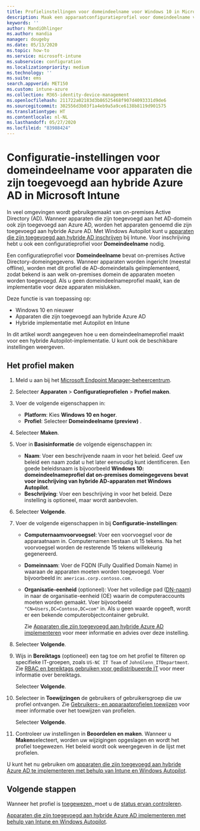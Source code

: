 ```yaml
---
title: Profielinstellingen voor domeindeelname voor Windows 10 in Microsoft Intune - Azure | Microsoft Docs
description: Maak een apparaatconfiguratieprofiel voor domeindeelname voor apparaten die zijn toegevoegd aan hybride Azure AD. Gebruik dit profiel om on-premises Active Directory-domeingegevens te implementeren op apparaten die zijn ingericht met Windows Autopilot en Microsoft Intune.
keywords: ''
author: MandiOhlinger
ms.author: mandia
manager: dougeby
ms.date: 05/13/2020
ms.topic: how-to
ms.service: microsoft-intune
ms.subservice: configuration
ms.localizationpriority: medium
ms.technology: ''
ms.suite: ems
search.appverid: MET150
ms.custom: intune-azure
ms.collection: M365-identity-device-management
ms.openlocfilehash: 211722a02183d3b86525468f907d4093331d9de6
ms.sourcegitcommit: 302556d3b03f1a4eb9a5a9ce6138b8119d901575
ms.translationtype: HT
ms.contentlocale: nl-NL
ms.lasthandoff: 05/27/2020
ms.locfileid: "83988424"
---
```

# <a name="configuration-domain-join-settings-for-hybrid-azure-ad-joined-devices-in-microsoft-intune"></a>Configuratie-instellingen voor domeindeelname voor apparaten die zijn toegevoegd aan hybride Azure AD in Microsoft Intune

In veel omgevingen wordt gebruikgemaakt van on-premises Active Directory (AD). Wanneer apparaten die zijn toegevoegd aan het AD-domein ook zijn toegevoegd aan Azure AD, worden het apparaten genoemd die zijn toegevoegd aan hybride Azure AD. Met Windows Autopilot kunt u [apparaten die zijn toegevoegd aan hybride AD inschrijven](../enrollment/windows-autopilot-hybrid.md) bij Intune. Voor inschrijving hebt u ook een configuratieprofiel voor **Domeindeelname** nodig.

Een configuratieprofiel voor **Domeindeelname** bevat on-premises Active Directory-domeingegevens. Wanneer apparaten worden ingericht (meestal offline), worden met dit profiel de AD-domeindetails geïmplementeerd, zodat bekend is aan welk on-premises domein de apparaten moeten worden toegevoegd. Als u geen domeindeelnameprofiel maakt, kan de implementatie voor deze apparaten mislukken.

Deze functie is van toepassing op:

- Windows 10 en nieuwer
- Apparaten die zijn toegevoegd aan hybride Azure AD
- Hybride implementatie met Autopilot en Intune

In dit artikel wordt aangegeven hoe u een domeindeelnameprofiel maakt voor een hybride Autopilot-implementatie. U kunt ook de beschikbare instellingen weergeven.

## <a name="create-the-profile"></a>Het profiel maken

1. Meld u aan bij het [Microsoft Endpoint Manager-beheercentrum](https://go.microsoft.com/fwlink/?linkid=2109431).
2. Selecteer **Apparaten** > **Configuratieprofielen** > **Profiel maken**.
3. Voer de volgende eigenschappen in:

    - **Platform**: Kies **Windows 10 en hoger**.
    - **Profiel**: Selecteer **Domeindeelname (preview)** .

4. Selecteer **Maken**.
5. Voer in **Basisinformatie** de volgende eigenschappen in:

    - **Naam**: Voer een beschrijvende naam in voor het beleid. Geef uw beleid een naam zodat u het later eenvoudig kunt identificeren. Een goede beleidsnaam is bijvoorbeeld **Windows 10: domeindeelnameprofiel dat on-premises domeingegevens bevat voor inschrijving van hybride AD-apparaten met Windows Autopilot**.
    - **Beschrijving**: Voer een beschrijving in voor het beleid. Deze instelling is optioneel, maar wordt aanbevolen.

6. Selecteer **Volgende**.
7. Voer de volgende eigenschappen in bij **Configuratie-instellingen**:

    - **Computernaamvoorvoegsel**: Voer een voorvoegsel voor de apparaatnaam in. Computernamen bestaan uit 15 tekens. Na het voorvoegsel worden de resterende 15 tekens willekeurig gegenereerd.
    - **Domeinnaam**: Voer de FQDN (Fully Qualified Domain Name) in waaraan de apparaten moeten worden toegevoegd. Voer bijvoorbeeld in: `americas.corp.contoso.com.`
    - **Organisatie-eenheid** (optioneel): Voer het volledige pad ([DN-naam](https://docs.microsoft.com/windows/win32/ad/object-names-and-identities#distinguished-name)) in naar de organisatie-eenheid (OE) waarin de computeraccounts moeten worden gemaakt. Voer bijvoorbeeld `"CN=Users,DC=Contoso,DC=com"` in. Als u geen waarde opgeeft, wordt er een bekende computerobjectcontainer gebruikt.

      Zie [Apparaten die zijn toegevoegd aan hybride Azure AD implementeren](../enrollment/windows-autopilot-hybrid.md) voor meer informatie en advies over deze instelling.

8. Selecteer **Volgende**.

9. Wijs in **Bereiktags** (optioneel) een tag toe om het profiel te filteren op specifieke IT-groepen, zoals `US-NC IT Team` of `JohnGlenn_ITDepartment`. Zie [RBAC en bereiktags gebruiken voor gedistribueerde IT](../fundamentals/scope-tags.md) voor meer informatie over bereiktags.

    Selecteer **Volgende**.

10. Selecteer in **Toewijzingen** de gebruikers of gebruikersgroep die uw profiel ontvangen. Zie [Gebruikers- en apparaatprofielen toewijzen](device-profile-assign.md) voor meer informatie over het toewijzen van profielen.

    Selecteer **Volgende**.

11. Controleer uw instellingen in **Beoordelen en maken**. Wanneer u **Maken**selecteert, worden uw wijzigingen opgeslagen en wordt het profiel toegewezen. Het beleid wordt ook weergegeven in de lijst met profielen.

U kunt het nu gebruiken om [apparaten die zijn toegevoegd aan hybride Azure AD te implementeren met behulp van Intune en Windows Autopilot](../enrollment/windows-autopilot-hybrid.md).

## <a name="next-steps"></a>Volgende stappen

Wanneer het profiel is [toegewezen, ](device-profile-assign.md)moet u de [status ervan controleren](device-profile-monitor.md).

[Apparaten die zijn toegevoegd aan hybride Azure AD implementeren met behulp van Intune en Windows Autopilot](../enrollment/windows-autopilot-hybrid.md).
